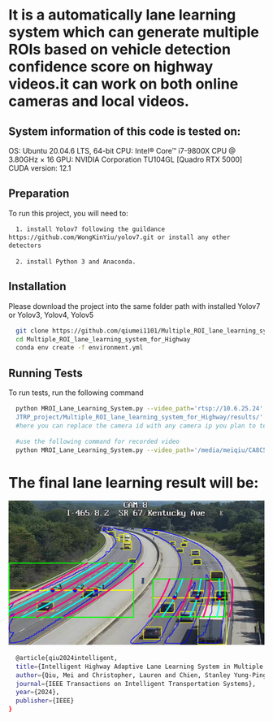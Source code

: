 # It is a automatically lane learning system which can generate multiple ROIs based on vehicle detection confidence score on highway videos.it can work on both online cameras and local videos.

## System information of this code is tested on:
OS: Ubuntu 20.04.6 LTS, 64-bit
CPU: Intel® Core™ i7-9800X CPU @ 3.80GHz × 16 
GPU: NVIDIA Corporation TU104GL [Quadro RTX 5000]
CUDA version: 12.1


## Preparation

To run this project, you will need to:

      1. install Yolov7 following the guildance https://github.com/WongKinYiu/yolov7.git or install any other detectors
        
      2. install Python 3 and Anaconda. 
      



## Installation

Please download the project into the same folder path with installed Yolov7 or Yolov3, Yolov4, Yolov5

```bash
  git clone https://github.com/qiumei1101/Multiple_ROI_lane_learning_system_for_Highway.git
  cd Multiple_ROI_lane_learning_system_for_Highway
  conda env create -f environment.yml
```

## Running Tests

To run tests, run the following command

```bash
  python MROI_Lane_Learning_System.py --video_path='rtsp://10.6.25.24' --saving_path='/home/meiqiu@ads.iu.edu/
  JTRP_project/Multiple_ROI_lane_learning_system_for_Highway/results/' --detector='YOLO_v7' 
  #here you can replace the camera id with any camera ip you plan to test
```
```bash
  #use the following command for recorded video
  python MROI_Lane_Learning_System.py --video_path='/media/meiqiu/CA8C57E38C57C919/MEIREQUESTEDVIDEOS/sunny/1-065-115-5-1+2020-09-05+14.42.mp4' --saving_path='/home/meiqiu@ads.iu.edu/JTRP_project/Multiple_ROI_lane_learning_system_for_Highway/results/' --detector='YOLO_v7' 
```

# The final lane learning result will be:
![alt text](./results/1-465-008-2-1+2020-08-10+14.50/1_lane_learning_in_multiple_ROI.png?raw=true)
```bash
  @article{qiu2024intelligent,
  title={Intelligent Highway Adaptive Lane Learning System in Multiple ROIs of Surveillance Camera Video},
  author={Qiu, Mei and Christopher, Lauren and Chien, Stanley Yung-Ping and Chen, Yaobin},
  journal={IEEE Transactions on Intelligent Transportation Systems},
  year={2024},
  publisher={IEEE}
}
```

